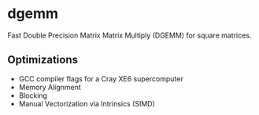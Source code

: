 dgemm
=====
Fast Double Precision Matrix Matrix Multiply (DGEMM) for square matrices.

Optimizations
-------------
- GCC compiler flags for a Cray XE6 supercomputer
- Memory Alignment
- Blocking
- Manual Vectorization via Intrinsics (SIMD)

